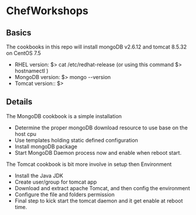 # ChefWorkshops

## Basics
The cookbooks in this repo will install mongoDB v2.6.12 and tomcat 8.5.32 on CentOS 7.5
- RHEL version:    $> cat /etc/redhat-release  (or using this command $> hostnamectl )
- MongoDB version: $> mongo --version
- Tomcat version:: $>

## Details
The MongoDB cookbook is a simple installation
- Determine the proper mongoDB download resource to use base on the host cpu
- Use templates holding static defined configuration
- Install mongoDB package
- Start MongoDB Daemon process now and enable when reboot start.

The Tomcat cookbook is bit more involve in setup then Environment
- Install the Java JDK
- Create user/group for tomcat app
- Download and extract apache Tomcat, and then config the environment
- Configure the file and folders permission
- Final step to kick start the tomcat daemon and it get enable at reboot time.
